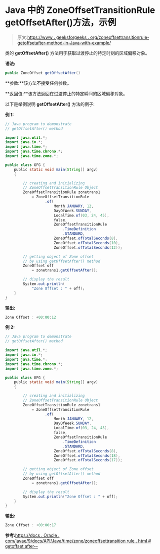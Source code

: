 # Java 中的 ZoneOffsetTransitionRule getOffsetAfter()方法，示例

> 原文:[https://www . geeksforgeeks . org/zoneoffsettransitionrule-getoffsetafter-method-in-Java-with-example/](https://www.geeksforgeeks.org/zoneoffsettransitionrule-getoffsetafter-method-in-java-with-example/)

类的 **getOffsetAfter()** 方法用于获取过渡停止的特定时刻的区域偏移对象。

**语法:**

```java
public ZoneOffset getOffsetAfter()
```

**参数:**该方法不接受任何参数。

**返回值:**该方法返回在过渡停止的特定瞬间的区域偏移对象。

以下是举例说明 **getOffsetAfter()** 方法的例子:

**例 1:**

```java
// Java program to demonstrate
// getOffsetAfter() method

import java.util.*;
import java.io.*;
import java.time.*;
import java.time.chrono.*;
import java.time.zone.*;

public class GFG {
    public static void main(String[] argv)
    {

        // creating and initializing
        // ZoneOffsetTransitionRule Object
        ZoneOffsetTransitionRule zonetrans1
            = ZoneOffsetTransitionRule
                  .of(
                      Month.JANUARY, 12,
                      DayOfWeek.SUNDAY,
                      LocalTime.of(03, 24, 45),
                      false,
                      ZoneOffsetTransitionRule
                          .TimeDefinition
                          .STANDARD,
                      ZoneOffset.ofTotalSeconds(8),
                      ZoneOffset.ofTotalSeconds(10),
                      ZoneOffset.ofTotalSeconds(12));

        // getting object of Zone offset
        // by using getOffsetAfter() method
        ZoneOffset off
            = zonetrans1.getOffsetAfter();

        // display the result
        System.out.println(
            "Zone Offset : " + off);
    }
}
```

**输出:**

```java
Zone Offset : +00:00:12

```

**例 2:**

```java
// Java program to demonstrate
// getOffsetAfter() method

import java.util.*;
import java.io.*;
import java.time.*;
import java.time.chrono.*;
import java.time.zone.*;

public class GFG {
    public static void main(String[] argv)
    {

        // creating and initializing
        // ZoneOffsetTransitionRule Object
        ZoneOffsetTransitionRule zonetrans1
            = ZoneOffsetTransitionRule
                  .of(
                      Month.JANUARY, 12,
                      DayOfWeek.SUNDAY,
                      LocalTime.of(03, 24, 45),
                      false,
                      ZoneOffsetTransitionRule
                          .TimeDefinition
                          .STANDARD,
                      ZoneOffset.ofTotalSeconds(8),
                      ZoneOffset.ofTotalSeconds(18),
                      ZoneOffset.ofTotalSeconds(17));

        // getting object of Zone offset
        // by using getOffsetAfter() method
        ZoneOffset off
            = zonetrans1.getOffsetAfter();

        // display the result
        System.out.println("Zone Offset : " + off);
    }
}
```

**输出:**

```java
Zone Offset : +00:00:17

```

**参考:**[https://docs . Oracle . com/javae/9/docs/API/Java/time/zone/zoneoffsettransition rule . html # getoffset after--](https://docs.oracle.com/javase/9/docs/api/java/time/zone/ZoneOffsetTransitionRule.html#getOffsetAfter--)